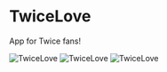 # TwiceLove

App for Twice fans!

![TwiceLove](/screen1.jpg?raw=true)
![TwiceLove](/screen2.jpg?raw=true)
![TwiceLove](/screen3.jpg?raw=true)